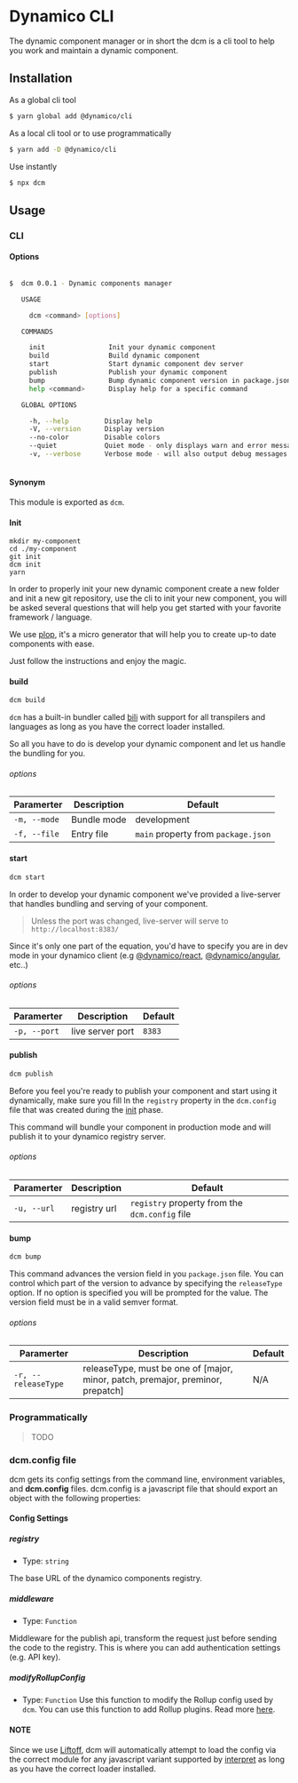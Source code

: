 # Dynamico CLI

The dynamic component manager or in short the dcm is a cli tool to help you work and maintain a dynamic component.

## Installation
As a global cli tool
``` bash
$ yarn global add @dynamico/cli
```

As a local cli tool or to use programmatically
``` bash
$ yarn add -D @dynamico/cli
```

Use instantly
``` bash
$ npx dcm
```
## Usage
### CLI
#### Options
```bash

$  dcm 0.0.1 - Dynamic components manager

   USAGE

     dcm <command> [options]

   COMMANDS

     init                Init your dynamic component
     build               Build dynamic component
     start               Start dynamic component dev server
     publish             Publish your dynamic component
     bump                Bump dynamic component version in package.json file
     help <command>      Display help for a specific command

   GLOBAL OPTIONS

     -h, --help         Display help
     -V, --version      Display version
     --no-color         Disable colors
     --quiet            Quiet mode - only displays warn and error messages
     -v, --verbose      Verbose mode - will also output debug messages
     
```

#### Synonym
This module is exported as `dcm`.

#### Init
```bash=
mkdir my-component
cd ./my-component
git init
dcm init
yarn
```

In order to properly init your new dynamic component create a new folder and init a new git repository, use the cli to init your new component, you will be asked several questions that will help you get started with your favorite framework / language.

We use [plop](https://github.com/amwmedia/plop), it's a micro generator that will help you to create up-to date components with ease.

Just follow the instructions and enjoy the magic. 

#### build
```bash
dcm build
```

`dcm` has a built-in bundler called [bili](https://github.com/egoist/bili) with support for all transpilers and languages as long as you have the correct loader installed.

So all you have to do is develop your dynamic component and let us handle the bundling for you.

###### options

| Paramerter  | Description | Default
| - | - | - |
| `-m, --mode` | Bundle mode | development
| `-f, --file` | Entry file | `main` property from `package.json`

#### start
```bash
dcm start
```

In order to develop your dynamic component we've provided a live-server that handles bundling and serving of your component.

> Unless the port was changed, live-server will serve to `http://localhost:8383/`

Since it's only one part of the equation, you'd have to specify you are in dev mode in your dynamico client (e.g [@dynamico/react](), [@dynamico/angular](), etc..)

###### options

| Paramerter  | Description | Default
| - | - | - |
| `-p, --port` | live server port | `8383`

#### publish

```bash
dcm publish
```

Before you feel you're ready to publish your component and start using it dynamically, make sure you fill In the `registry` property in the `dcm.config` file that was created during the [init](#init) phase.

This command will bundle your component in production mode and will publish it to your dynamico registry server.

###### options

| Paramerter  | Description | Default
| - | - | - |
| `-u, --url` | registry url | `registry` property from the `dcm.config` file

#### bump

```bash
dcm bump
```

This command advances the version field in you `package.json` file. You can control which part of the version to advance by specifying the `releaseType` option. If no option is specified you will be prompted for the value. The version field must be in a valid semver format.

###### options

| Paramerter  | Description | Default
| - | - | - |
| `-r, --releaseType` | releaseType, must be one of [major, minor, patch, premajor, preminor, prepatch] | N/A

### Programmatically

> TODO

### dcm.config file

dcm gets its config settings from the command line, environment variables, and **dcm.config** files. dcm.config is a javascript file that should export an object with the following properties:

#### Config Settings
##### registry
* Type: `string`

The base URL of the dynamico components registry.


##### middleware
* Type: `Function`

Middleware for the publish api, transform the request just before sending the code to the registry. This is where you can add authentication settings (e.g. API key).

##### modifyRollupConfig
* Type: `Function`
Use this function to modify the Rollup config used by `dcm`. You can use this function to add Rollup plugins. Read more [here](https://rollupjs.org/guide/en/#rolluprollup).

#### NOTE

Since we use [Liftoff](https://github.com/js-cli/js-liftoff),
dcm will automatically attempt to load the config via the correct module for any javascript variant supported by [interpret](https://github.com/js-cli/js-interpret) as long as you have the correct loader installed.
